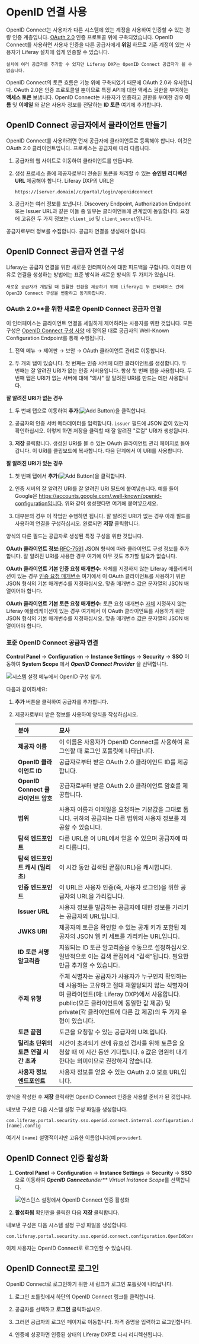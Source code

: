 
# OpenID 연결 사용

OpenID Connect는 사용자가 다른 시스템에 있는 계정을 사용하여 인증할 수 있는 경량 인증 계층입니다. [OAuth 2.0](../../../headless-delivery/using-oauth2/using-oauth2.md) 인증 프로토콜 위에 구축되었습니다. OpenID Connect를 사용하면 사용자 인증을 다른 공급자에게 **위임** 하므로 기존 계정이 있는 사용자가 Liferay 설치에 쉽게 인증할 수 있습니다.

```{note}
설치에 여러 공급자를 추가할 수 있지만 Liferay DXP는 OpenID Connect 공급자가 될 수 없습니다.
```

OpenID Connect의 토큰 흐름은 기능 위에 구축되었기 때문에 OAuth 2.0과 유사합니다. OAuth 2.0은 인증 프로토콜일 뿐이므로 특정 API에 대한 액세스 권한을 부여하는 **액세스 토큰** 보냅니다. OpenID Connect는 사용자가 인증하고 권한을 부여한 경우 **이름** 및 **이메일** 와 같은 사용자 정보를 전달하는 **ID 토큰** 여기에 추가합니다.

## OpenID Connect 공급자에서 클라이언트 만들기

OpenID Connect를 사용하려면 먼저 공급자에 클라이언트로 등록해야 합니다. 이것은 OAuth 2.0 클라이언트입니다. 프로세스는 공급자에 따라 다릅니다.

1. 공급자의 웹 사이트로 이동하여 클라이언트를 만듭니다.

1. 생성 프로세스 중에 제공자로부터 전송된 토큰을 처리할 수 있는 **승인된 리디렉션 URL** 제공해야 합니다. Liferay DXP의 URL은

    ```
    https://[server.domain]/c/portal/login/openidconnect
    ```

1. 공급자는 여러 정보를 보냅니다. Discovery Endpoint, Authorization Endpoint 또는 Issuer URL과 같은 이들 중 일부는 클라이언트에 관계없이 동일합니다. 요청에 고유한 두 가지 정보는 `client_id` 및 `client_secret`입니다.

공급자로부터 정보를 수집합니다. 공급자 연결을 생성해야 합니다.

## OpenID Connect 공급자 연결 구성

Liferay는 공급자 연결을 위한 새로운 인터페이스에 대한 피드백을 구합니다. 이러한 이유로 연결을 생성하는 방법에는 표준 방식과 새로운 방식의 두 가지가 있습니다.

```{important}
새로운 공급자가 개발될 때 원활한 전환을 제공하기 위해 Liferay는 두 인터페이스 간에 OpenID Connect 구성을 변환하고 동기화합니다. 
```

### OAuth 2.0**을 위한 새로운 OpenID Connect 공급자 연결

이 인터페이스는 클라이언트 연결을 세밀하게 제어하려는 사용자를 위한 것입니다. 모든 구성은 [OpenID Connect 구성 사양](https://openid.net/specs/openid-connect-discovery-1_0.html#ProviderConfigurationRequest) 에 정의된 대로 공급자의 Well-Known Configuration Endpoint를 통해 수행됩니다.

1. 전역 메뉴 &rarr; 제어판 &rarr; 보안 &rarr; OAuth 클라이언트 관리로 이동합니다.

1. 두 개의 탭이 있습니다. 첫 번째는 인증 서버에 대한 클라이언트를 생성합니다. 두 번째는 잘 알려진 URI가 없는 인증 서버용입니다. 항상 첫 번째 탭을 사용합니다. 두 번째 탭은 URI가 없는 서버에 대해 "의사" 잘 알려진 URI를 만드는 데만 사용합니다.

**잘 알려진 URI가 없는 경우**

1. 두 번째 탭으로 이동하여 **추가**(![Add Button](../../../images/icon-add.png))을 클릭합니다.

1. 공급자의 인증 서버 메타데이터를 입력합니다. `issuer` 필드에 JSON 값이 있는지 확인하십시오. 이렇게 하면 저장을 클릭할 때 잘 알려진 "로컬" URI가 생성됩니다.

1. **저장** 클릭합니다. 생성된 URI를 볼 수 있는 OAuth 클라이언트 관리 페이지로 돌아갑니다. 이 URI를 클립보드에 복사합니다. 다음 단계에서 이 URI를 사용합니다.

**잘 알려진 URI가 있는 경우**

1. 첫 번째 탭에서 **추가**(![Add Button](../../../images/icon-add.png))을 클릭합니다.

1. 인증 서버의 잘 알려진 URI를 잘 알려진 URI 필드에 붙여넣습니다. 예를 들어 Google은 https://accounts.google.com/.well-known/openid-configuration입니다. 위와 같이 생성했다면 여기에 붙여넣으세요.

1. 대부분의 경우 이 작업만 수행하면 됩니다. 잘 알려진 URI가 없는 경우 아래 필드를 사용하여 연결을 구성하십시오. 완료되면 **저장** 클릭합니다.

양식의 다른 필드는 공급자로 생성된 특정 구성을 위한 것입니다.

**OAuth 클라이언트 정보:**[RFC-7591](https://www.rfc-editor.org/rfc/rfc7591.html) JSON 형식에 따라 클라이언트 구성 정보를 추가합니다. 잘 알려진 URI를 사용한 경우 여기에 아무 것도 추가할 필요가 없습니다.

**OAuth 클라이언트 기본 인증 요청 매개변수:** 자체를 지정하지 않는 Liferay 애플리케이션이 있는 경우 [인증 요청 매개변수](https://www.iana.org/assignments/oauth-parameters) 여기에서 이 OAuth 클라이언트를 사용하기 위한 JSON 형식의 기본 매개변수를 지정하십시오. 맞춤 매개변수 값은 문자열의 JSON 배열이어야 합니다.

**OAuth 클라이언트 기본 토큰 요청 매개변수:** 토큰 요청 매개변수 [자체](https://www.iana.org/assignments/oauth-parameters) 지정하지 않는 Liferay 애플리케이션이 있는 경우 여기에서 이 OAuth 클라이언트를 사용하기 위한 JSON 형식의 기본 매개변수를 지정하십시오. 맞춤 매개변수 값은 문자열의 JSON 배열이어야 합니다.

### 표준 OpenID Connect 공급자 연결

**Control Panel** &rarr; **Configuration** &rarr; **Instance Settings** &rarr; **Security** &rarr; **SSO** 이동하여 **System Scope** 에서 ***OpenID Connect Provider*** 을 선택합니다.

![시스템 설정 메뉴에서 OpenID 구성 찾기.](using-openid-connect/images/01.png)

다음과 같이하세요:

1. **추가** 버튼을 클릭하여 공급자를 추가합니다.

1. 제공자로부터 받은 정보를 사용하여 양식을 작성하십시오.

   | 분야                          | 묘사                                                                                                                                                              |
   |:--------------------------- |:--------------------------------------------------------------------------------------------------------------------------------------------------------------- |
   | **제공자 이름** | 이 이름은 사용자가 OpenID Connect를 사용하여 로그인할 때 로그인 포틀릿에 나타납니다.                                                                                                          |
   | **OpenID 클라이언트 ID** | 공급자로부터 받은 OAuth 2.0 클라이언트 ID를 제공합니다.                                                                                                                            |
   | **OpenID Connect 클라이언트 암호** | 공급자로부터 받은 OAuth 2.0 클라이언트 암호를 제공합니다.                                                                                                                            |
   | **범위** | 사용자 이름과 이메일을 요청하는 기본값을 그대로 둡니다. 귀하의 공급자는 다른 범위의 사용자 정보를 제공할 수 있습니다.                                                                                             |
   | **탐색 엔드포인트** | 다른 URL은 이 URL에서 얻을 수 있으며 공급자에 따라 다릅니다.                                                                                                                          |
   | **탐색 엔드포인트 캐시 (밀리초**) | 이 시간 동안 검색된 끝점(URL)을 캐시합니다.                                                                                                                                     |
   | **인증 엔드포인트** | 이 URL은 사용자 인증(즉, 사용자 로그인)을 위한 공급자의 URL을 가리킵니다.                                                                                                                  |
   | **Issuer URL** | 사용자 정보를 발급하는 공급자에 대한 정보를 가리키는 공급자의 URL입니다.                                                                                                                      |
   | **JWKS URI** | 제공자의 토큰을 확인할 수 있는 공개 키가 포함된 제공자의 JSON 웹 키 세트를 가리키는 URL입니다.                                                                                                      |
   | **ID 토큰 서명 알고리즘** | 지원되는 ID 토큰 알고리즘을 수동으로 설정하십시오. 일반적으로 이는 검색 끝점에서 "검색"됩니다. 필요한 만큼 추가할 수 있습니다.                                                                                      |
   | **주제 유형** | 주체 식별자는 공급자가 사용자가 누구인지 확인하는 데 사용하는 고유하고 절대 재할당되지 않는 식별자이며 클라이언트(예: Liferay DXP)에서 사용합니다. public(모든 클라이언트에 동일한 값 제공) 및 private(각 클라이언트에 다른 값 제공)의 두 가지 유형이 있습니다. |
   | **토큰 끝점** | 토큰을 요청할 수 있는 공급자의 URL입니다.                                                                                                                                       |
   | **밀리초 단위의 토큰 연결 시간 초과** | 시간이 초과되기 전에 유효성 검사를 위해 토큰을 요청할 때 이 시간 동안 기다립니다. `0` 값은 영원히 대기한다는 의미이므로 권장하지 않습니다.                                                                               |
   | **사용자 정보 엔드포인트** | 사용자 정보를 얻을 수 있는 OAuth 2.0 보호 URL입니다.                                                                                                                            |

양식을 작성한 후 **저장** 클릭하면 OpenID Connect 인증을 사용할 준비가 된 것입니다.

내보낸 구성은 다음 시스템 설정 구성 파일을 생성합니다.

```
com.liferay.portal.security.sso.openid.connect.internal.configuration.OpenIdConnectProviderConfiguration-[name].config
```

여기서 `[name]` 설명적이지만 고유한 이름입니다(예 `provider1`.

## OpenID Connect 인증 활성화

1. **Control Panel** &rarr; **Configuration** &rarr; **Instance Settings** &rarr; **Security** &rarr; **SSO** 으로 이동하여 ***OpenID Connect****under** Virtual Instance Scope*를 선택합니다.

    ![인스턴스 설정에서 OpenID Connect 인증 활성화](using-openid-connect/images/02.png)

1. **활성화됨** 확인란을 클릭한 다음 **저장** 클릭합니다.

내보낸 구성은 다음 시스템 설정 구성 파일을 생성합니다.

```
com.liferay.portal.security.sso.openid.connect.configuration.OpenIdConnectConfiguration.config
```

이제 사용자는 OpenID Connect로 로그인할 수 있습니다.

## OpenID Connect로 로그인

OpenID Connect로 로그인하기 위한 새 링크가 로그인 포틀릿에 나타납니다.

1. 로그인 포틀릿에서 하단의 OpenID Connect 링크를 클릭합니다.

1. 공급자를 선택하고 **로그인** 클릭하십시오.

1. 그러면 공급자의 로그인 페이지로 이동합니다. 자격 증명을 입력하고 로그인합니다.

1. 인증에 성공하면 인증된 상태의 Liferay DXP로 다시 리디렉션됩니다.

